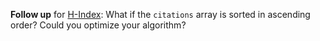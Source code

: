 **Follow up** for [H-Index][1]: What if the `citations` array is sorted in ascending order? Could you optimize your algorithm?

  [1]: https://leetcode.com/problems/h-index/
